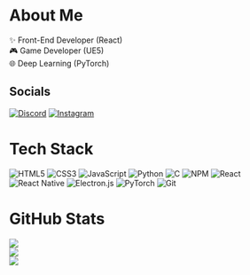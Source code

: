 # About Me
:sparkles: Front-End Developer (React)<br>:video_game: Game Developer (UE5)<br>:globe_with_meridians: Deep Learning (PyTorch)


## Socials
[![Discord](https://img.shields.io/badge/Discord-%237289DA.svg?logo=discord&logoColor=white)](https://discord.gg/https://discord.gg/3J48dWqGU7) [![Instagram](https://img.shields.io/badge/Instagram-%23E4405F.svg?logo=Instagram&logoColor=white)](https://instagram.com/https://www.instagram.com/charge_dev/) 

# Tech Stack
![HTML5](https://img.shields.io/badge/html5-%23E34F26.svg?style=flat&logo=html5&logoColor=white) ![CSS3](https://img.shields.io/badge/css3-%231572B6.svg?style=flat&logo=css3&logoColor=white) ![JavaScript](https://img.shields.io/badge/javascript-%23323330.svg?style=flat&logo=javascript&logoColor=%23F7DF1E) ![Python](https://img.shields.io/badge/python-3670A0?style=flat&logo=python&logoColor=ffdd54) ![C](https://img.shields.io/badge/c-%2300599C.svg?style=flat&logo=c&logoColor=white) ![NPM](https://img.shields.io/badge/NPM-%23CB3837.svg?style=flat&logo=npm&logoColor=white) ![React](https://img.shields.io/badge/react-%2320232a.svg?style=flat&logo=react&logoColor=%2361DAFB) ![React Native](https://img.shields.io/badge/react_native-%2320232a.svg?style=flat&logo=react&logoColor=%2361DAFB) ![Electron.js](https://img.shields.io/badge/Electron-191970?style=flat&logo=Electron&logoColor=white) ![PyTorch](https://img.shields.io/badge/PyTorch-%23EE4C2C.svg?style=flat&logo=PyTorch&logoColor=white) ![Git](https://img.shields.io/badge/git-%23F05033.svg?style=flat&logo=git&logoColor=white)

# GitHub Stats
![](https://github-readme-stats.vercel.app/api?username=charge-dev&theme=dark&hide_border=false&include_all_commits=true&count_private=true)<br/>
![](https://github-readme-streak-stats.herokuapp.com/?user=charge-dev&theme=dark&hide_border=false)<br/>
![](https://github-readme-stats.vercel.app/api/top-langs/?username=charge-dev&theme=dark&hide_border=false&include_all_commits=true&count_private=true&layout=compact)

<!-- Proudly created with GPRM ( https://gprm.itsvg.in ) -->

